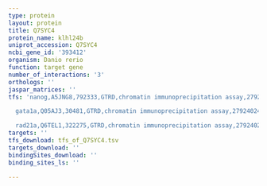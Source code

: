 ```yaml
---
type: protein
layout: protein
title: Q7SYC4
protein_name: klhl24b
uniprot_accession: Q7SYC4
ncbi_gene_id: '393412'
organism: Danio rerio
function: target gene
number_of_interactions: '3'
orthologs: ''
jaspar_matrices: ''
tfs: 'nanog,A5JNG8,792333,GTRD,chromatin immunoprecipitation assay,27924024%5Buid%5D,No

  gata1a,Q05AJ3,30481,GTRD,chromatin immunoprecipitation assay,27924024%5Buid%5D,No

  rad21a,Q6TEL1,322275,GTRD,chromatin immunoprecipitation assay,27924024%5Buid%5D,No'
targets: ''
tfs_download: tfs_of_Q7SYC4.tsv
targets_download: ''
bindingSites_download: ''
binding_sites_ls: ''

---
```

